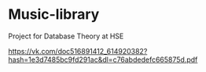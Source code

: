 # Music-library
Project for Database Theory at HSE

https://vk.com/doc516891412_614920382?hash=1e3d7485bc9fd291ac&dl=c76abdedefc665875d.pdf
